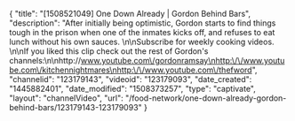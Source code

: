 {
    "title": "[1508521049] One Down Already | Gordon Behind Bars",
    "description": "After initially being optimistic, Gordon starts to find things tough in the prison when one of the inmates kicks off, and refuses to eat lunch without his own sauces. \n\nSubscribe for weekly cooking videos. \n\nIf you liked this clip check out the rest of Gordon's channels:\n\nhttp:\/\/www.youtube.com\/gordonramsay\nhttp:\/\/www.youtube.com\/kitchennightmares\nhttp:\/\/www.youtube.com\/thefword",
    "channelid": "123179143",
    "videoid": "123179093",
    "date_created": "1445882401",
    "date_modified": "1508373257",
    "type": "captivate",
    "layout": "channelVideo",
    "url": "\/food-network\/one-down-already-gordon-behind-bars\/123179143-123179093"
}